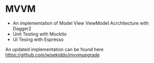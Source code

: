 # MVVM
 - An implementation of Model View ViewModel Acrchitecture with Dagger2
 - Unit Testing with Mockito
 - UI Tesing with Espresso


An updated implementation can be found here https://github.com/wisekiddo/mvvmupgrade
